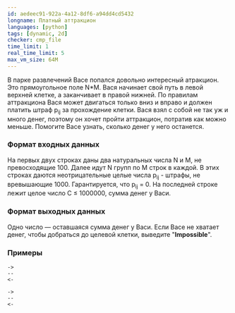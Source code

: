 ```yaml
---
id: aedeec91-922a-4a12-8df6-a94dd4cd5432
longname: Платный аттракцион
languages: [python]
tags: [dynamic, 2d]
checker: cmp_file
time_limit: 1
real_time_limit: 5
max_vm_size: 64M
---
```



В парке развлечений Васе попался довольно интересный атракцион. Это прямоугольное поле N*M. Вася начинает свой путь в левой верхней клетке, а заканчивает в правой нижней. По правилам аттракциона Вася может двигаться только вниз и вправо и должен платить штраф p<sub>ij</sub> за прохождение клетки. Вася взял с собой не так уж и много денег, поэтому он хочет пройти аттракцион, потратив как можно меньше. Помогите Васе узнать, сколько денег у него останется.

### Формат входных данных

На первых двух строках даны два натуральных числа N и M, не превосходящие 100.
Далее идут N групп по M строк в каждой. В этих строках даются неотрицательные целые числа p<sub>ij</sub> - штрафы, не вревышающие 1000. Гарантируется, что p<sub>ij</sub> = 0.
На последней строке лежит целое число C ≤ 1000000, сумма денег у Васи.

### Формат выходных данных

Одно число — оставшаяся сумма денег у Васи. Если Васе не хватает денег, чтобы добраться до целевой клетки, выведите "**Impossible**".

### Примеры

```
-> 
--
<- 
```

```
->
--
<-
```
